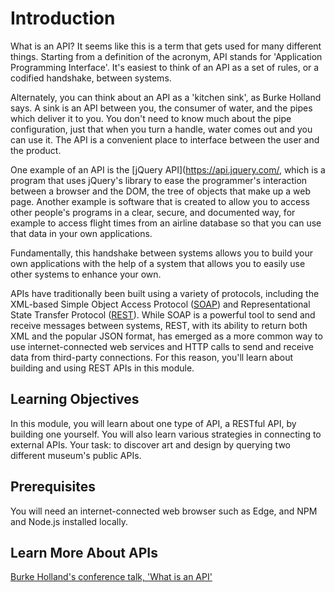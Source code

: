 # Introduction

What is an API? It seems like this is a term that gets used for many different things. Starting from a definition of the acronym, API stands for 'Application Programming Interface'. It's easiest to think of an API as a set of rules, or a codified handshake, between systems. 

Alternately, you can think about an API as a 'kitchen sink', as Burke Holland says. A sink is an API between you, the consumer of water, and the pipes which deliver it to you. You don't need to know much about the pipe configuration, just that when you turn a handle, water comes out and you can use it. The API is a convenient place to interface between the user and the product. 

One example of an API is the [jQuery API](https://api.jquery.com/, which is a program that uses jQuery's library to ease the programmer's interaction between a browser and the DOM, the tree of objects that make up a web page. Another example is software that is created to allow you to access other people's programs in a clear, secure, and documented way, for example to access flight times from an airline database so that you can use that data in your own applications. 

Fundamentally, this handshake between systems allows you to build your own applications with the help of a system that allows you to easily use other systems to enhance your own.

APIs have traditionally been built using a variety of protocols, including the XML-based Simple Object Access Protocol ([SOAP](https://en.wikipedia.org/wiki/SOAP)) and Representational State Transfer Protocol ([REST](https://en.wikipedia.org/wiki/Representational_state_transfer)). While SOAP is a powerful tool to send and receive messages between systems, REST, with its ability to return both XML and the popular JSON format, has emerged as a more common way to use internet-connected web services and HTTP calls to send and receive data from third-party connections. For this reason, you'll learn about building and using REST APIs in this module.  

## Learning Objectives

In this module, you will learn about one type of API, a RESTful API, by building one yourself. You will also learn various strategies in connecting to external APIs. Your task: to discover art and design by querying two different museum's public APIs.

## Prerequisites

You will need an internet-connected web browser such as Edge, and NPM and Node.js installed locally.

## Learn More About APIs

[Burke Holland's conference talk, 'What is an API'](https://channel9.msdn.com/Events/Start-Dev-Change/Start-Dev-Change/What-is-an-API)